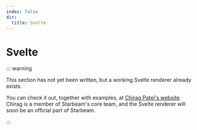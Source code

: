```yaml
---
index: false
dir:
  title: Svelte
---
```


# Svelte

::: warning

This section has not yet been written, but a working Svelte renderer already exists.

You can check it out, together with examples, at [Chirag Patel's website][chirag]. Chirag is a
member of Starbeam's core team, and the Svelte renderer will soon be an official part of Starbeam.

:::

[chirag]: https://github.com/chiragpat/starbeam-svelte
